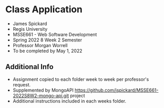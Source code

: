 # Class Application
- James Spickard
- Regis University
- MSSE661 - Web Software Development
- Spring 2022 8 Week 2 Semester
- Professor Morgan Worrell
- To be completed by May 1, 2022

## Additional Info
- Assignment copied to each folder week to week per professor's request.
- Supplemented by MongoAPI https://github.com/jspickard/MSSE661-2022S8W2-mongo-api.git project
- Additional instructions included in each weeks folder.
